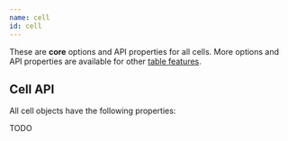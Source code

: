 ```yaml
---
name: cell
id: cell
---
```


These are **core** options and API properties for all cells. More options and API properties are available for other [table features](../guide/09-features.md).

## Cell API

All cell objects have the following properties:

TODO
